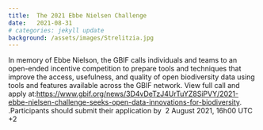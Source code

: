 ```yaml
---
title:  The 2021 Ebbe Nielsen Challenge
date:   2021-08-31
# categories: jekyll update
background: /assets/images/Strelitzia.jpg
---
```


In memory of Ebbe Nielson, the GBIF calls individuals and teams to an open-ended incentive competition to prepare tools and techniques that improve the access, usefulness, and quality of open biodiversity data using tools and features available across the GBIF network. View full call and apply at:https://www.gbif.org/news/3D4vDeTzJ4UrTuYZ8SiPVY/2021-ebbe-nielsen-challenge-seeks-open-data-innovations-for-biodiversity. [](https://www.gbif.org/news/3D4vDeTzJ4UrTuYZ8SiPVY/2021-ebbe-nielsen-challenge-seeks-open-data-innovations-for-biodiversity).Participants should submit their application by  2 August 2021, 16h00 UTC +2
